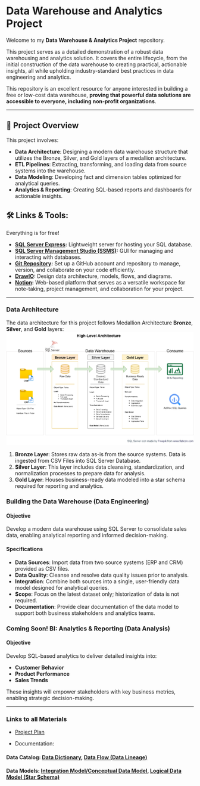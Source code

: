 # Data Warehouse and Analytics Project
Welcome to my **Data Warehouse & Analytics Project** repository.

This project serves as a detailed demonstration of a robust data warehousing and analytics solution. It covers the entire lifecycle, from the initial construction of the data warehouse to creating practical, actionable insights, all while upholding industry-standard best practices in data engineering and analytics.

This repository is an excellent resource for anyone interested in building a free or low-cost data warehouse, **proving that powerful data solutions are accessible to everyone, including non-profit organizations**.
___
## 📖 Project Overview
This project involves:

- **Data Architecture**: Designing a modern data warehouse structure that utilizes the Bronze, Silver, and Gold layers of a medallion architecture.
- **ETL Pipelines**: Extracting, transforming, and loading data from source systems into the warehouse.
- **Data Modeling**: Developing fact and dimension tables optimized for analytical queries.
- **Analytics & Reporting**: Creating SQL-based reports and dashboards for actionable insights.


## 🛠️ Links & Tools:

Everything is for free!
- **[SQL Server Express](https://www.microsoft.com/en-us/sql-server/sql-server-downloads):** Lightweight server for hosting your SQL database.
- **[SQL Server Management Studio (SSMS)](https://learn.microsoft.com/en-us/sql/ssms/download-sql-server-management-studio-ssms?view=sql-server-ver16):** GUI for managing and interacting with databases.
- **[Git Repository](https://github.com/):** Set up a GitHub account and repository to manage, version, and collaborate on your code efficiently.
- **[DrawIO](https://www.drawio.com/):** Design data architecture, models, flows, and diagrams.
- **[Notion](https://www.notion.com/):** Web-based platform that serves as a versatile workspace for note-taking, project management, and collaboration for your project.

---
### Data Architecture

The data architecture for this project follows Medallion Architecture **Bronze**, **Silver**, and **Gold** layers:
![Data Architecture](docs/data_architecture.png)

1. **Bronze Layer**: Stores raw data as-is from the source systems. Data is ingested from CSV Files into SQL Server Database.
2. **Silver Layer**: This layer includes data cleansing, standardization, and normalization processes to prepare data for analysis.
3. **Gold Layer**: Houses business-ready data modeled into a star schema required for reporting and analytics.


### Building the Data Warehouse (Data Engineering)
#### Objective
Develop a modern data warehouse using SQL Server to consolidate sales data, enabling analytical reporting and informed decision-making.

#### Specifications
- **Data Sources**: Import data from two source systems (ERP and CRM) provided as CSV files.
- **Data Quality**: Cleanse and resolve data quality issues prior to analysis.
- **Integration**: Combine both sources into a single, user-friendly data model designed for analytical queries.
- **Scope**: Focus on the latest dataset only; historization of data is not required.
- **Documentation**: Provide clear documentation of the data model to support both business stakeholders and analytics teams.



### Coming Soon!  BI: Analytics & Reporting (Data Analysis)
#### Objective

Develop SQL-based analytics to deliver detailed insights into:

- **Customer Behavior**
- **Product Performance**
- **Sales Trends**

These insights will empower stakeholders with key business metrics, enabling strategic decision-making.

---
### Links to all Materials

- [Project Plan](https://www.notion.so/SQL-Data-Warehouse-Project-235522df094980738d1debee054da0ee?source=copy_link)

- Documentation:

####  **Data Catalog**:  **[Data Dictionary](https://github.com/sdsouto/sql-data-warehouse-project/blob/main/docs/data_catalog.md),**     **[Data Flow (Data Lineage)](https://github.com/sdsouto/sql-data-warehouse-project/blob/main/docs/data_lineage_flow.png)**

####  **Data Models**: **[Integration Model/Conceptual Data Model](https://github.com/sdsouto/sql-data-warehouse-project/blob/main/docs/data_integration.png),**     **[Logical Data Model (Star Schema)](https://github.com/sdsouto/sql-data-warehouse-project/blob/main/docs/data_model.png)**
